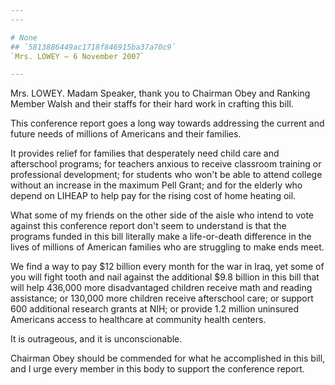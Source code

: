 ```yaml
---
---

# None
## `5813886449ac1718f846915ba37a70c9`
`Mrs. LOWEY — 6 November 2007`

---
```



Mrs. LOWEY. Madam Speaker, thank you to Chairman Obey and Ranking 
Member Walsh and their staffs for their hard work in crafting this 
bill.

This conference report goes a long way towards addressing the current 
and future needs of millions of Americans and their families.

It provides relief for families that desperately need child care and 
afterschool programs; for teachers anxious to receive classroom 
training or professional development; for students who won't be able to 
attend college without an increase in the maximum Pell Grant; and for 
the elderly who depend on LIHEAP to help pay for the rising cost of 
home heating oil.


What some of my friends on the other side of the aisle who intend to 
vote against this conference report don't seem to understand is that 
the programs funded in this bill literally make a life-or-death 
difference in the lives of millions of American families who are 
struggling to make ends meet.

We find a way to pay $12 billion every month for the war in Iraq, yet 
some of you will fight tooth and nail against the additional $9.8 
billion in this bill that will help 436,000 more disadvantaged children 
receive math and reading assistance; or 130,000 more children receive 
afterschool care; or support 600 additional research grants at NIH; or 
provide 1.2 million uninsured Americans access to healthcare at 
community health centers.

It is outrageous, and it is unconscionable.

Chairman Obey should be commended for what he accomplished in this 
bill, and I urge every member in this body to support the conference 
report.